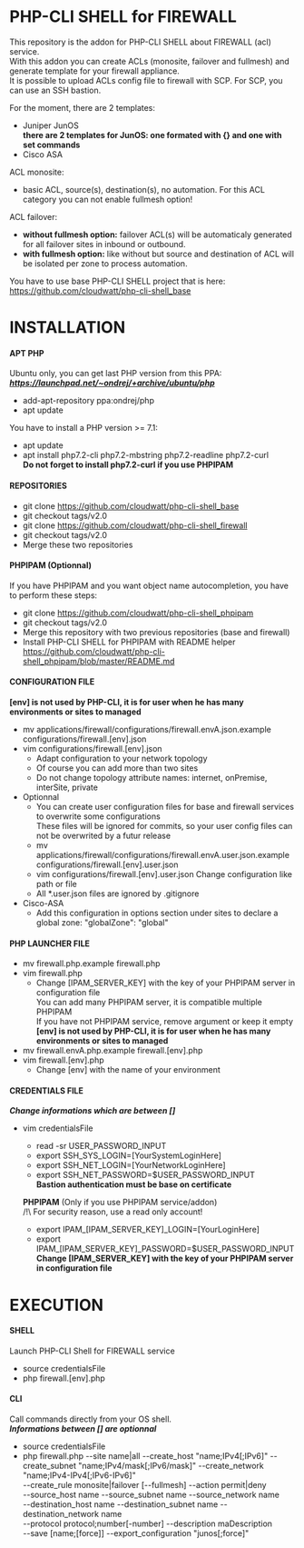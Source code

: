# PHP-CLI SHELL for FIREWALL

This repository is the addon for PHP-CLI SHELL about FIREWALL (acl) service.  
With this addon you can create ACLs (monosite, failover and fullmesh) and generate template for your firewall appliance.  
It is possible to upload ACLs config file to firewall with SCP. For SCP, you can use an SSH bastion.    

For the moment, there are 2 templates:
* Juniper JunOS  
  __there are 2 templates for JunOS: one formated with {} and one with set commands__
* Cisco ASA   

ACL monosite:
* basic ACL, source(s), destination(s), no automation. For this ACL category you can not enable fullmesh option!  

ACL failover:
* __without fullmesh option:__ failover ACL(s) will be automaticaly generated for all failover sites in inbound or outbound.  
* __with fullmesh option:__ like without but source and destination of ACL will be isolated per zone to process automation.

You have to use base PHP-CLI SHELL project that is here: https://github.com/cloudwatt/php-cli-shell_base


# INSTALLATION

#### APT PHP
Ubuntu only, you can get last PHP version from this PPA:  
__*https://launchpad.net/~ondrej/+archive/ubuntu/php*__
* add-apt-repository ppa:ondrej/php
* apt update

You have to install a PHP version >= 7.1:
* apt update
* apt install php7.2-cli php7.2-mbstring php7.2-readline php7.2-curl  
__Do not forget to install php7.2-curl if you use PHPIPAM__

#### REPOSITORIES
* git clone https://github.com/cloudwatt/php-cli-shell_base
* git checkout tags/v2.0
* git clone https://github.com/cloudwatt/php-cli-shell_firewall
* git checkout tags/v2.0
* Merge these two repositories

#### PHPIPAM (Optionnal)
If you have PHPIPAM and you want object name autocompletion, you have to perform these steps:
* git clone https://github.com/cloudwatt/php-cli-shell_phpipam
* git checkout tags/v2.0
* Merge this repository with two previous repositories (base and firewall)
* Install PHP-CLI SHELL for PHPIPAM with README helper  
  https://github.com/cloudwatt/php-cli-shell_phpipam/blob/master/README.md


#### CONFIGURATION FILE
__[env] is not used by PHP-CLI, it is for user when he has many environments or sites to managed__
* mv applications/firewall/configurations/firewall.envA.json.example configurations/firewall.[env].json
* vim configurations/firewall.[env].json
    * Adapt configuration to your network topology
	* Of course you can add more than two sites
	* Do not change topology attribute names: internet, onPremise, interSite, private
* Optionnal
    * You can create user configuration files for base and firewall services to overwrite some configurations  
	  These files will be ignored for commits, so your user config files can not be overwrited by a futur release
	* mv applications/firewall/configurations/firewall.envA.user.json.example configurations/firewall.[env].user.json
	* vim configurations/firewall.[env].user.json
	  Change configuration like path or file
	* All *.user.json files are ignored by .gitignore
* Cisco-ASA
    * Add this configuration in options section under sites to declare a global zone: "globalZone": "global"  


#### PHP LAUNCHER FILE
* mv firewall.php.example firewall.php
* vim firewall.php
    * Change [IPAM_SERVER_KEY] with the key of your PHPIPAM server in configuration file  
	  You can add many PHPIPAM server, it is compatible multiple PHPIPAM  
	  If you have not PHPIPAM service, remove argument or keep it empty  
__[env] is not used by PHP-CLI, it is for user when he has many environments or sites to managed__
* mv firewall.envA.php.example firewall.[env].php
* vim firewall.[env].php
    * Change [env] with the name of your environment


#### CREDENTIALS FILE
__*Change informations which are between []*__
* vim credentialsFile
    * read -sr USER_PASSWORD_INPUT
	* export SSH_SYS_LOGIN=[YourSystemLoginHere]
	* export SSH_NET_LOGIN=[YourNetworkLoginHere]
	* export SSH_NET_PASSWORD=$USER_PASSWORD_INPUT  
	__Bastion authentication must be base on certificate__  

	__PHPIPAM__ (Only if you use PHPIPAM service/addon)  
	/!\ For security reason, use a read only account!
	* export IPAM_[IPAM_SERVER_KEY]_LOGIN=[YourLoginHere]
    * export IPAM_[IPAM_SERVER_KEY]_PASSWORD=$USER_PASSWORD_INPUT  
	__Change [IPAM_SERVER_KEY] with the key of your PHPIPAM server in configuration file__  


# EXECUTION

#### SHELL
Launch PHP-CLI Shell for FIREWALL service
* source credentialsFile
* php firewall.[env].php

#### CLI
Call commands directly from your OS shell.  
__*Informations between [] are optionnal*__
* source credentialsFile
* php firewall.php --site name|all --create_host "name;IPv4[;IPv6]" --create_subnet "name;IPv4/mask[;IPv6/mask]" --create_network "name;IPv4-IPv4[;IPv6-IPv6]"  
  --create_rule monosite|failover [--fullmesh] --action permit|deny  
  --source_host name --source_subnet name --source_network name  
  --destination_host name --destination_subnet name --destination_network name  
  --protocol protocol;number[-number] --description maDescription  
  --save [name;[force]] --export_configuration "junos[;force]"